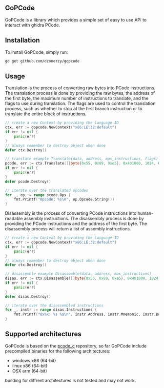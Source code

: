 ## GoPCode
GoPCode is a library which provides a simple set of easy to use API to interact with ghidra PCode.

## Installation

To install GoPCode, simply run:
```bash
go get github.com/dzonerzy/gopcode
```

## Usage

Translation is the process of converting raw bytes into PCode instructions. The translation process is done by providing the raw bytes, the address of the first byte, the maximum number of instructions to translate, and the flags to use during translation. The flags are used to control the translation process, such as whether to stop at the first branch instruction or to translate the entire block of instructions.

```go
// create a new Context by providing the language ID
ctx, err := gopcode.NewContext("x86:LE:32:default")
if err != nil {
    panic(err)
}
// always remember to destroy object when done
defer ctx.Destroy()

// translate example Translate(data, address, max_instructions, flags)
pcode, err := ctx.Translate([]byte{0x55, 0x89, 0xe5}, 0x401000, 1024, 0)
if err != nil {
    panic(err)
}
defer pcode.Destroy()

// iterate over the translated opcodes
for _, op := range pcode.Ops {
    fmt.Printf("Opcode: %s\n", op.Opcode.String())
}
```

Disassembly is the process of converting PCode instructions into human-readable assembly instructions. The disassembly process is done by providing the PCode instructions and the address of the first byte. The disassembly process will return a list of assembly instructions.

```go
// create a new Context by providing the language ID
ctx, err := gopcode.NewContext("x86:LE:32:default")
if err != nil {
    panic(err)
}
// always remember to destroy object when done
defer ctx.Destroy()

// disassemble example Disassemble(data, address, max_instructions)
disas, err := ctx.Disassemble([]byte{0x55, 0x89, 0xe5}, 0x401000, 1024)
if err != nil {
    panic(err)
}
defer disas.Destroy()

// iterate over the disassembled instructions
for _, instr := range disas.Instructions {
    fmt.Printf("0x%x: %s %s\n", instr.Address, instr.Mnemonic, instr.Body)
}
```

## Supported architectures

GoPCode is based on the [pcode_c](https://github.com/dzonerzy/pcode_c) repository, so far GoPCode include precompiled binaries for the following architectures:

- windows x86 (64-bit)
- linux x86 (64-bit)
- OSX arm (64-bit)

building for diffrent architectures is not tested and may not work.